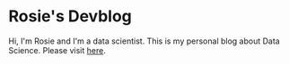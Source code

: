 # Rosie's Devblog

Hi, I'm Rosie and I'm a data scientist. This is my personal blog about Data Science. Please visit [here](https://rosiejh.github.io).
